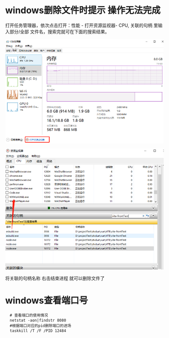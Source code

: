 # windows删除文件时提示 操作无法完成

打开任务管理器，依次点击打开：性能 - 打开资源监视器- CPU, 关联的句柄 里输入部分/全部 文件名，搜索完就可在下面的搜索结果。

![image-20230104154427084](./images/image-20230104154427084.png) 

![image-20230104154522373](./images/image-20230104154522373.png) 

将关联的句柄名称 右击结束进程    就可以删除文件了

# windows查看端口号

```shell
  # 查看端口的使用情况
  netstat -aon|findstr 8080
  #根据端口对应的pid删除端口的进场
  taskkill /T /F /PID 12484
```
